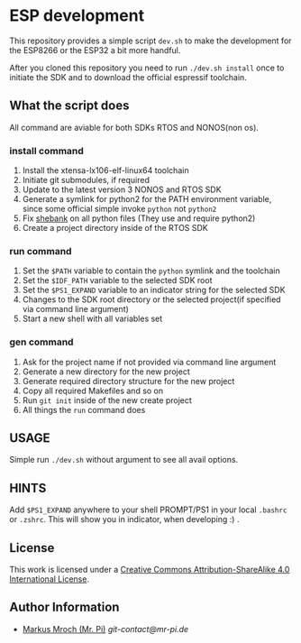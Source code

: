 # ESP development

This repository provides a simple script `dev.sh` to make the development for the ESP8266 or the ESP32 a bit more handful.

After you cloned this repository you need to run `./dev.sh install` once to initiate the SDK and to download the official espressif toolchain.


## What the script does

All command are aviable for both SDKs RTOS and NONOS(non os).


### install command

 1. Install the xtensa-lx106-elf-linux64 toolchain
 2. Initiate git submodules, if required
 3. Update to the latest version 3 NONOS and RTOS SDK
 4. Generate a symlink for python2 for the PATH environment variable, since some official simple invoke `python` not `python2`
 5. Fix [shebank](https://en.wikipedia.org/wiki/Shebang_(Unix)) on all python files (They use and require python2)
 6. Create a project directory inside of the RTOS SDK


### run command

 1. Set the `$PATH` variable to contain the `python` symlink and the toolchain
 2. Set the `$IDF_PATH` variable to the selected SDK root
 3. Set the `$PS1_EXPAND` variable to an indicator string for the selected SDK
 4. Changes to the SDK root directory or the selected project(if specified via command line argument)
 5. Start a new shell with all variables set


### gen command

 1. Ask for the project name if not provided via command line argument
 2. Generate a new directory for the new project
 3. Generate required directory structure for the new project
 4. Copy all required Makefiles and so on
 5. Run `git init` inside of the new create project
 6. All things the `run` command does


## USAGE

Simple run `./dev.sh` without argument to see all avail options.


## HINTS

Add `$PS1_EXPAND` anywhere to your shell PROMPT/PS1 in your local `.bashrc` or `.zshrc`. This will show you in indicator, when developing :) .


## License
This work is licensed under a [Creative Commons Attribution-ShareAlike 4.0 International License](https://creativecommons.org/licenses/by-sa/4.0/).


## Author Information
- [Markus Mroch (Mr. Pi)](https://github.com/Mr-Pi) _git-contact@mr-pi.de_
